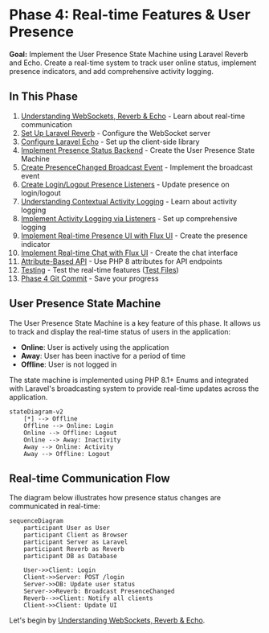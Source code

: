 # Phase 4: Real-time Features & User Presence

<link rel="stylesheet" href="../../assets/css/styles.css">

**Goal:** Implement the User Presence State Machine using Laravel Reverb and Echo. Create a real-time system to track user online status, implement presence indicators, and add comprehensive activity logging.

## In This Phase

1. [Understanding WebSockets, Reverb & Echo](./010-understanding-websockets.md) - Learn about real-time communication
2. [Set Up Laravel Reverb](./020-setup-reverb.md) - Configure the WebSocket server
3. [Configure Laravel Echo](./030-configure-echo.md) - Set up the client-side library
4. [Implement Presence Status Backend](./040-presence-backend.md) - Create the User Presence State Machine
5. [Create PresenceChanged Broadcast Event](./050-presence-event.md) - Implement the broadcast event
6. [Create Login/Logout Presence Listeners](./060-presence-listeners.md) - Update presence on login/logout
7. [Understanding Contextual Activity Logging](./070-activity-logging.md) - Learn about activity logging
8. [Implement Activity Logging via Listeners](./085-implement-logging.md) - Set up comprehensive logging
9. [Implement Real-time Presence UI with Flux UI](./090-flux-ui-presence-indicator.md) - Create the presence indicator
10. [Implement Real-time Chat with Flux UI](./100-flux-ui-chat.md) - Create the chat interface
11. [Attribute-Based API](./115-attribute-based-api.md) - Use PHP 8 attributes for API endpoints
12. [Testing](./120-testing.md) - Test the real-time features ([Test Files](./120-testing/))
13. [Phase 4 Git Commit](./130-git-commit.md) - Save your progress

## User Presence State Machine

The User Presence State Machine is a key feature of this phase. It allows us to track and display the real-time status of users in the application:

- **Online**: User is actively using the application
- **Away**: User has been inactive for a period of time
- **Offline**: User is not logged in

The state machine is implemented using PHP 8.1+ Enums and integrated with Laravel's broadcasting system to provide real-time updates across the application.

```mermaid
stateDiagram-v2
    [*] --> Offline
    Offline --> Online: Login
    Online --> Offline: Logout
    Online --> Away: Inactivity
    Away --> Online: Activity
    Away --> Offline: Logout
```

## Real-time Communication Flow

The diagram below illustrates how presence status changes are communicated in real-time:

```mermaid
sequenceDiagram
    participant User as User
    participant Client as Browser
    participant Server as Laravel
    participant Reverb as Reverb
    participant DB as Database

    User->>Client: Login
    Client->>Server: POST /login
    Server->>DB: Update user status
    Server->>Reverb: Broadcast PresenceChanged
    Reverb-->>Client: Notify all clients
    Client->>Client: Update UI
```

Let's begin by [Understanding WebSockets, Reverb & Echo](./010-understanding-websockets.md).
